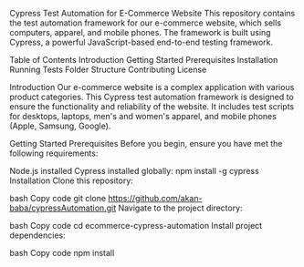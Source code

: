 Cypress Test Automation for E-Commerce Website
This repository contains the test automation framework for our e-commerce website, which sells computers, apparel, and mobile phones. The framework is built using Cypress, a powerful JavaScript-based end-to-end testing framework.

Table of Contents
Introduction
Getting Started
Prerequisites
Installation
Running Tests
Folder Structure
Contributing
License

Introduction
Our e-commerce website is a complex application with various product categories. This Cypress test automation framework is designed to ensure the functionality and reliability of the website. It includes test scripts for desktops, laptops, men's and women's apparel, and mobile phones (Apple, Samsung, Google).

Getting Started
Prerequisites
Before you begin, ensure you have met the following requirements:

Node.js installed
Cypress installed globally: npm install -g cypress
Installation
Clone this repository:

bash
Copy code
git clone https://github.com/akan-baba/cypressAutomation.git
Navigate to the project directory:

bash
Copy code
cd ecommerce-cypress-automation
Install project dependencies:

bash
Copy code
npm install